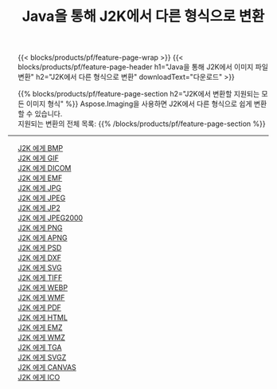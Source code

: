 ﻿---
title: Java을 통해 J2K에서 다른 형식으로 변환 
weight: 3920
url: /ko/java/conversion/from/j2k 
lang: ko
langdirlevel: 2
locales: zh-hans,ja,it,ru,de,es,fr,nl,id,lt,pl,pt,vi,tr,ko,zh-hant,ar,hi,th,sv,cs,uk,he
description: Aspose.Imaging을 사용하면 J2K에서 다른 형식으로 쉽게 변환할 수 있습니다.
---

{{< blocks/products/pf/feature-page-wrap >}}
{{< blocks/products/pf/feature-page-header h1="Java을 통해 J2K에서 이미지 파일 변환" h2="J2K에서 다른 형식으로 변환" downloadText="다운로드" >}}


{{% blocks/products/pf/feature-page-section  h2="J2K에서 변환할 지원되는 모든 이미지 형식" %}}
Aspose.Imaging을 사용하면 J2K에서 다른 형식으로 쉽게 변환할 수 있습니다.
<br/>
지원되는 변환의 전체 목록:
{{% /blocks/products/pf/feature-page-section %}}
<div class="container-fluid productfamilypage bg-gray">
    <div class="convertypes bg-gray agp-content section">
        <div class="container">
		<hr style="margin-left:-20px;"/>
		<div class="row other-converters">
		    <div class='col-md-2 other-converter remove-lp remove-rp'><a href="/imaging/ko/java/conversion/j2k-to-bmp" >J2K 에게 BMP</a></div><div class='col-md-2 other-converter remove-lp remove-rp'><a href="/imaging/ko/java/conversion/j2k-to-gif" >J2K 에게 GIF</a></div><div class='col-md-2 other-converter remove-lp remove-rp'><a href="/imaging/ko/java/conversion/j2k-to-dicom" >J2K 에게 DICOM</a></div><div class='col-md-2 other-converter remove-lp remove-rp'><a href="/imaging/ko/java/conversion/j2k-to-emf" >J2K 에게 EMF</a></div><div class='col-md-2 other-converter remove-lp remove-rp'><a href="/imaging/ko/java/conversion/j2k-to-jpg" >J2K 에게 JPG</a></div><div class='col-md-2 other-converter remove-lp remove-rp'><a href="/imaging/ko/java/conversion/j2k-to-jpeg" >J2K 에게 JPEG</a></div><div class='col-md-2 other-converter remove-lp remove-rp'><a href="/imaging/ko/java/conversion/j2k-to-jp2" >J2K 에게 JP2</a></div><div class='col-md-2 other-converter remove-lp remove-rp'><a href="/imaging/ko/java/conversion/j2k-to-jpeg2000" >J2K 에게 JPEG2000</a></div><div class='col-md-2 other-converter remove-lp remove-rp'><a href="/imaging/ko/java/conversion/j2k-to-png" >J2K 에게 PNG</a></div><div class='col-md-2 other-converter remove-lp remove-rp'><a href="/imaging/ko/java/conversion/j2k-to-apng" >J2K 에게 APNG</a></div><div class='col-md-2 other-converter remove-lp remove-rp'><a href="/imaging/ko/java/conversion/j2k-to-psd" >J2K 에게 PSD</a></div><div class='col-md-2 other-converter remove-lp remove-rp'><a href="/imaging/ko/java/conversion/j2k-to-dxf" >J2K 에게 DXF</a></div><div class='col-md-2 other-converter remove-lp remove-rp'><a href="/imaging/ko/java/conversion/j2k-to-svg" >J2K 에게 SVG</a></div><div class='col-md-2 other-converter remove-lp remove-rp'><a href="/imaging/ko/java/conversion/j2k-to-tiff" >J2K 에게 TIFF</a></div><div class='col-md-2 other-converter remove-lp remove-rp'><a href="/imaging/ko/java/conversion/j2k-to-webp" >J2K 에게 WEBP</a></div><div class='col-md-2 other-converter remove-lp remove-rp'><a href="/imaging/ko/java/conversion/j2k-to-wmf" >J2K 에게 WMF</a></div><div class='col-md-2 other-converter remove-lp remove-rp'><a href="/imaging/ko/java/conversion/j2k-to-pdf" >J2K 에게 PDF</a></div><div class='col-md-2 other-converter remove-lp remove-rp'><a href="/imaging/ko/java/conversion/j2k-to-html" >J2K 에게 HTML</a></div><div class='col-md-2 other-converter remove-lp remove-rp'><a href="/imaging/ko/java/conversion/j2k-to-emz" >J2K 에게 EMZ</a></div><div class='col-md-2 other-converter remove-lp remove-rp'><a href="/imaging/ko/java/conversion/j2k-to-wmz" >J2K 에게 WMZ</a></div><div class='col-md-2 other-converter remove-lp remove-rp'><a href="/imaging/ko/java/conversion/j2k-to-tga" >J2K 에게 TGA</a></div><div class='col-md-2 other-converter remove-lp remove-rp'><a href="/imaging/ko/java/conversion/j2k-to-svgz" >J2K 에게 SVGZ</a></div><div class='col-md-2 other-converter remove-lp remove-rp'><a href="/imaging/ko/java/conversion/j2k-to-canvas" >J2K 에게 CANVAS</a></div><div class='col-md-2 other-converter remove-lp remove-rp'><a href="/imaging/ko/java/conversion/j2k-to-ico" >J2K 에게 ICO</a></div>
                </div>
        </div>
    </div>
</div>
<br/>

